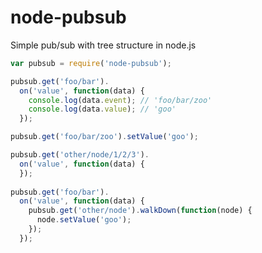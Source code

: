 # node-pubsub

Simple pub/sub with tree structure in node.js

```js
var pubsub = require('node-pubsub');

pubsub.get('foo/bar').
  on('value', function(data) {
    console.log(data.event); // 'foo/bar/zoo'
    console.log(data.value); // 'goo'
  });

pubsub.get('foo/bar/zoo').setValue('goo');
```

```js
pubsub.get('other/node/1/2/3').
  on('value', function(data) {
  });
  
pubsub.get('foo/bar').
  on('value', function(data) {
    pubsub.get('other/node').walkDown(function(node) {
      node.setValue('goo');
    });
  });
```
